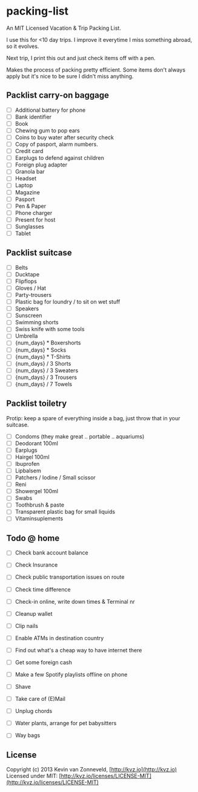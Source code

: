 packing-list
============

An MIT Licensed Vacation &amp; Trip Packing List.

I use this for <10 day trips. I improve it everytime I miss something abroad, so it evolves.

Next trip, I print this out and just check items off with a pen.

Makes the process of packing pretty efficient. Some items don't always apply
but it's nice to be sure I didn't miss anything.


## Packlist carry-on baggage

- [ ] Additional battery for phone
- [ ] Bank identifier
- [ ] Book
- [ ] Chewing gum to pop ears
- [ ] Coins to buy water after security check
- [ ] Copy of pasport, alarm numbers.
- [ ] Credit card
- [ ] Earplugs to defend against children
- [ ] Foreign plug adapter
- [ ] Granola bar
- [ ] Headset
- [ ] Laptop
- [ ] Magazine
- [ ] Pasport
- [ ] Pen & Paper
- [ ] Phone charger
- [ ] Present for host
- [ ] Sunglasses
- [ ] Tablet

## Packlist suitcase

- [ ] Belts
- [ ] Ducktape
- [ ] Flipflops
- [ ] Gloves / Hat
- [ ] Party-trousers
- [ ] Plastic bag for loundry / to sit on wet stuff
- [ ] Speakers
- [ ] Sunscreen
- [ ] Swimming shorts
- [ ] Swiss knife with some tools
- [ ] Umbrella
- [ ] {num_days} * Boxershorts
- [ ] {num_days} * Socks
- [ ] {num_days} * T-Shirts
- [ ] {num_days} / 3 Shorts
- [ ] {num_days} / 3 Sweaters
- [ ] {num_days} / 3 Trousers
- [ ] {num_days} / 7 Towels

## Packlist toiletry

Protip: keep a spare of everything inside a bag, just throw that in your suitcase.

- [ ] Condoms (they make great .. portable .. aquariums)
- [ ] Deodorant 100ml
- [ ] Earplugs
- [ ] Hairgel 100ml
- [ ] Ibuprofen
- [ ] Lipbalsem
- [ ] Patchers / Iodine / Small scissor
- [ ] Reni
- [ ] Showergel 100ml
- [ ] Swabs
- [ ] Toothbrush & paste
- [ ] Transparent plastic bag for small liquids
- [ ] Vitaminsuplements

## Todo @ home

- [ ] Check bank account balance
- [ ] Check Insurance
- [ ] Check public transportation issues on route
- [ ] Check time difference
- [ ] Check-in online, write down times & Terminal nr
- [ ] Cleanup wallet
- [ ] Clip nails
- [ ] Enable ATMs in destination country
- [ ] Find out what's a cheap way to have internet there
- [ ] Get some foreign cash
- [ ] Make a few Spotify playlists offline on phone
- [ ] Shave
- [ ] Take care of (E)Mail
- [ ] Unplug chords
- [ ] Water plants, arrange for pet babysitters
- [ ] Way bags


## License

Copyright (c) 2013 Kevin van Zonneveld, [http://kvz.io](http://kvz.io)
Licensed under MIT: [http://kvz.io/licenses/LICENSE-MIT](http://kvz.io/licenses/LICENSE-MIT)
